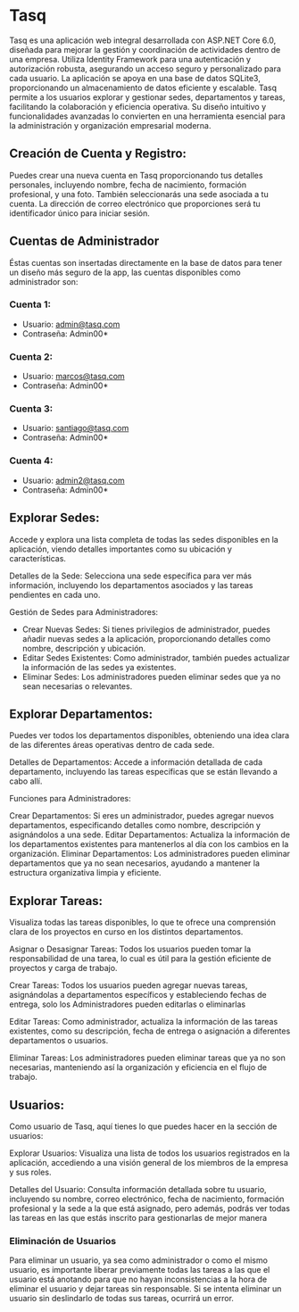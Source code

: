 # Tasq
Tasq es una aplicación web integral desarrollada con ASP.NET Core 6.0, diseñada para mejorar la gestión y coordinación de actividades dentro de una empresa. Utiliza Identity Framework para una autenticación y autorización robusta, asegurando un acceso seguro y personalizado para cada usuario. La aplicación se apoya en una base de datos SQLite3, proporcionando un almacenamiento de datos eficiente y escalable. Tasq permite a los usuarios explorar y gestionar sedes, departamentos y tareas, facilitando la colaboración y eficiencia operativa. Su diseño intuitivo y funcionalidades avanzadas lo convierten en una herramienta esencial para la administración y organización empresarial moderna.


## Creación de Cuenta y Registro:

Puedes crear una nueva cuenta en Tasq proporcionando tus detalles personales, incluyendo nombre, fecha de nacimiento, formación profesional, y una foto. También seleccionarás una sede asociada a tu cuenta.
La dirección de correo electrónico que proporciones será tu identificador único para iniciar sesión.


## Cuentas de Administrador
Éstas cuentas son insertadas directamente en la base de datos para tener un diseño más seguro de la app, las cuentas disponibles como administrador son:

### Cuenta 1:
- Usuario: admin@tasq.com
- Contraseña: Admin00*

### Cuenta 2:
- Usuario: marcos@tasq.com
- Contraseña: Admin00*

### Cuenta 3:
- Usuario: santiago@tasq.com
- Contraseña: Admin00*

### Cuenta 4:
- Usuario: admin2@tasq.com
- Contraseña: Admin00*




## Explorar Sedes:
Accede y explora una lista completa de todas las sedes disponibles en la aplicación, viendo detalles importantes como su ubicación y características.

Detalles de la Sede: Selecciona una sede específica para ver más información, incluyendo los departamentos asociados y las tareas pendientes en cada uno.

Gestión de Sedes para Administradores:
- Crear Nuevas Sedes: Si tienes privilegios de administrador, puedes añadir nuevas sedes a la aplicación, proporcionando detalles como nombre, descripción y ubicación.
- Editar Sedes Existentes: Como administrador, también puedes actualizar la información de las sedes ya existentes.
- Eliminar Sedes: Los administradores pueden eliminar sedes que ya no sean necesarias o relevantes.


## Explorar Departamentos:
Puedes ver todos los departamentos disponibles, obteniendo una idea clara de las diferentes áreas operativas dentro de cada sede.

Detalles de Departamentos: Accede a información detallada de cada departamento, incluyendo las tareas específicas que se están llevando a cabo allí.

Funciones para Administradores:

Crear Departamentos: Si eres un administrador, puedes agregar nuevos departamentos, especificando detalles como nombre, descripción y asignándolos a una sede.
Editar Departamentos: Actualiza la información de los departamentos existentes para mantenerlos al día con los cambios en la organización.
Eliminar Departamentos: Los administradores pueden eliminar departamentos que ya no sean necesarios, ayudando a mantener la estructura organizativa limpia y eficiente.


## Explorar Tareas:
Visualiza todas las tareas disponibles, lo que te ofrece una comprensión clara de los proyectos en curso en los distintos departamentos.

Asignar o Desasignar Tareas: Todos los usuarios pueden tomar la responsabilidad de una tarea, lo cual es útil para la gestión eficiente de proyectos y carga de trabajo.

Crear Tareas: Todos los usuarios pueden agregar nuevas tareas, asignándolas a departamentos específicos y estableciendo fechas de entrega, solo los Administradores pueden editarlas o eliminarlas

Editar Tareas: Como administrador, actualiza la información de las tareas existentes, como su descripción, fecha de entrega o asignación a diferentes departamentos o usuarios.

Eliminar Tareas: Los administradores pueden eliminar tareas que ya no son necesarias, manteniendo así la organización y eficiencia en el flujo de trabajo.



## Usuarios:
Como usuario de Tasq, aquí tienes lo que puedes hacer en la sección de usuarios:

Explorar Usuarios: Visualiza una lista de todos los usuarios registrados en la aplicación, accediendo a una visión general de los miembros de la empresa y sus roles.

Detalles del Usuario: Consulta información detallada sobre tu usuario, incluyendo su nombre, correo electrónico, fecha de nacimiento, formación profesional y la sede a la que está asignado, pero además, podrás ver todas las tareas en las que estás inscrito para gestionarlas de mejor manera


### Eliminación de Usuarios
Para eliminar un usuario, ya sea como administrador o como el mismo usuario, es importante liberar previamente todas las tareas a las que el usuario está anotando para que no hayan inconsistencias a la hora de eliminar el usuario y dejar tareas sin responsable. Si se intenta eliminar un usuario sin deslindarlo de todas sus tareas, ocurrirá un error.

